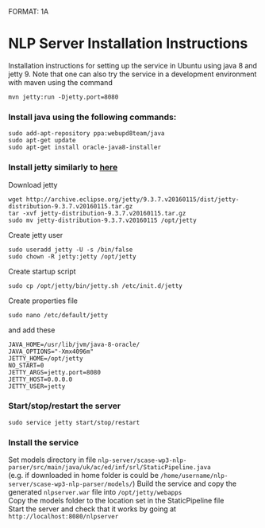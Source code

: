 FORMAT: 1A

# NLP Server Installation Instructions
Installation instructions for setting up the service in Ubuntu using java 8 and jetty 9.
Note that one can also try the service in a development environment with maven using the command
```
mvn jetty:run -Djetty.port=8080
```

### Install java using the following commands:
```
sudo add-apt-repository ppa:webupd8team/java
sudo apt-get update
sudo apt-get install oracle-java8-installer
```

### Install jetty similarly to [here](http://www.ubuntugeek.com/install-jetty-9-java-servlet-engine-and-webserver-on-ubuntu-14-10-server.html)
Download jetty
```
wget http://archive.eclipse.org/jetty/9.3.7.v20160115/dist/jetty-distribution-9.3.7.v20160115.tar.gz 
tar -xvf jetty-distribution-9.3.7.v20160115.tar.gz 
sudo mv jetty-distribution-9.3.7.v20160115 /opt/jetty
```

Create jetty user
```
sudo useradd jetty -U -s /bin/false
sudo chown -R jetty:jetty /opt/jetty
```

Create startup script
```
sudo cp /opt/jetty/bin/jetty.sh /etc/init.d/jetty
```

Create properties file
```
sudo nano /etc/default/jetty
```
and add these
```
JAVA_HOME=/usr/lib/jvm/java-8-oracle/
JAVA_OPTIONS="-Xmx4096m"
JETTY_HOME=/opt/jetty
NO_START=0
JETTY_ARGS=jetty.port=8080
JETTY_HOST=0.0.0.0
JETTY_USER=jetty
```

### Start/stop/restart the server
```
sudo service jetty start/stop/restart
```

### Install the service
Set models directory in file `nlp-server/scase-wp3-nlp-parser/src/main/java/uk/ac/ed/inf/srl/StaticPipeline.java`  
(e.g. if downloaded in home folder is could be `/home/username/nlp-server/scase-wp3-nlp-parser/models/`)
Build the service and copy the generated `nlpserver.war` file into `/opt/jetty/webapps`  
Copy the models folder to the location set in the StaticPipeline file  
Start the server and check that it works by going at `http://localhost:8080/nlpserver`

